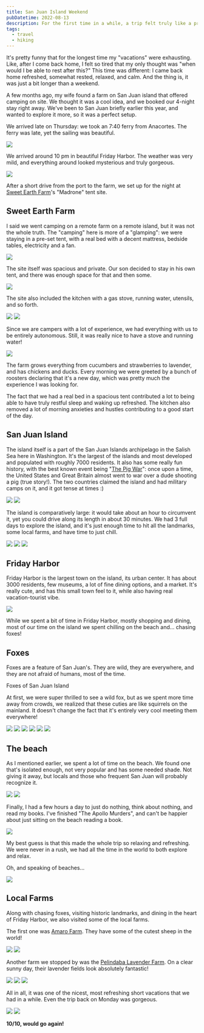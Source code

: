 ```yaml
---
title: San Juan Island Weekend
pubDatetime: 2022-08-13
description: For the first time in a while, a trip felt truly like a proper vacation. The one that doesn't require another vacation to recover from it :))
tags:
  - travel
  - hiking
---
```


It's pretty funny that for the longest time my "vacations" were exhausting. Like, after I come back home, I felt so tired that my only thought was "when would I be able to rest after this?" This time was different: I came back home refreshed, somewhat rested, relaxed, and calm. And the thing is, it was just a bit longer than a weekend.

A few months ago, my wife found a farm on San Juan island that offered camping on site. We thought it was a cool idea, and we booked our 4-night stay right away. We've been to San Juan briefly earlier this year, and wanted to explore it more, so it was a perfect setup.

We arrived late on Thursday: we took an 7:40 ferry from Anacortes. The ferry was late, yet the sailing was beautiful.

![](/blog/posts/san-juan-island-weekend/504bebab4250c8d73fb298cb90456afec57ab842-4032x3024.avif)

We arrived around 10 pm in beautiful Friday Harbor. The weather was very mild, and everything around looked mysterious and truly gorgeous.

![](/blog/posts/san-juan-island-weekend/b8d1e3303549f8d936969f2daf88e67cf68f60b8-4032x3024.avif)

After a short drive from the port to the farm, we set up for the night at [Sweet Earth Farm](https://sweetearthfarm.com/farm-stays/)'s "Madrone" tent site.

## Sweet Earth Farm

I said we went camping on a remote farm on a remote island, but it was not the whole truth. The "camping" here is more of a "glamping": we were staying in a pre-set tent, with a real bed with a decent mattress, bedside tables, electricity and a fan.

![](/blog/posts/san-juan-island-weekend/11286d5ea673355497bf6adfd83dbbd65a234911-4032x3024.avif)

The site itself was spacious and private. Our son decided to stay in his own tent, and there was enough space for that and then some.

![](/blog/posts/san-juan-island-weekend/ed9378a1fa62947f62ac6db2cdc5bc5508378eb6-4032x3024.avif)

The site also included the kitchen with a gas stove, running water, utensils, and so forth.

![](/blog/posts/san-juan-island-weekend/8845dcf8f0e370e2cd290a6a5ccc1636d95fb330-4032x3024.avif)
![](/blog/posts/san-juan-island-weekend/a38e5ad0512cbb648e2ad785cab2eda3b36dbbb0-4032x3024.avif)

Since we are campers with a lot of experience, we had everything with us to be entirely autonomous. Still, it was really nice to have a stove and running water!

![](/blog/posts/san-juan-island-weekend/3d2dbc460a82c00f76593ac3fef18c6afdb4b55e-4032x3024.avif)

The farm grows everything from cucumbers and strawberries to lavender, and has chickens and ducks. Every morning we were greeted by a bunch of roosters declaring that it's a new day, which was pretty much the experience I was looking for.

The fact that we had a real bed in a spacious tent contributed a lot to being able to have truly restful sleep and waking up refreshed. The kitchen also removed a lot of morning anxieties and hustles contributing to a good start of the day.

## San Juan Island

The island itself is a part of the San Juan Islands archipelago in the Salish Sea here in Washington. It's the largest of the islands and most developed and populated with roughly 7000 residents. It also has some really fun history, with the best known event being "[The Pig War](https://www.youtube.com/watch?v=QLq6GEiHqR8)": once upon a time, the United States and Great Britain almost went to war over a dude shooting a pig (true story!). The two countries claimed the island and had military camps on it, and it got tense at times :)

![](/blog/posts/san-juan-island-weekend/cb5c373371c6107b3ac62e930dae2fb0b6c88306-2268x4032.avif)
![](/blog/posts/san-juan-island-weekend/092b480a150313ef46c8fbe2f4b676d98677e829-2268x4032.avif)

The island is comparatively large: it would take about an hour to circumvent it, yet you could drive along its length in about 30 minutes. We had 3 full days to explore the island, and it's just enough time to hit all the landmarks, some local farms, and have time to just chill.

![](/blog/posts/san-juan-island-weekend/d0e4c3b4f578b9f2b3ec878a9139136147211aaa-4032x3024.avif)
![](/blog/posts/san-juan-island-weekend/1e9a58476de4c79c0358fa10c2ea9d0cd35b55fd-4032x2268.avif)
![](/blog/posts/san-juan-island-weekend/f5e8ab82843ea9de7d2b861448d5d61c4249d3d7-4032x3024.avif)

## Friday Harbor

Friday Harbor is the largest town on the island, its urban center. It has about 3000 residents, few museums, a lot of fine dining options, and a market. It's really cute, and has this small town feel to it, while also having real vacation-tourist vibe.

![](/blog/posts/san-juan-island-weekend/b7a7ece3e4cd3059d5f8f82308c23a85e1cde7c2-4032x2268.avif)

While we spent a bit of time in Friday Harbor, mostly shopping and dining, most of our time on the island we spent chilling on the beach and... chasing foxes!

## Foxes

Foxes are a feature of San Juan's. They are wild, they are everywhere, and they are not afraid of humans, most of the time.

Foxes of San Juan Island

At first, we were super thrilled to see a wild fox, but as we spent more time away from crowds, we realized that these cuties are like squirrels on the mainland. It doesn't change the fact that it's entirely very cool meeting them everywhere!

![](/blog/posts/san-juan-island-weekend/1ee461953412a687e00ed8bfd465c00193995552-4032x2268.avif)
![](/blog/posts/san-juan-island-weekend/bc6cd2176aa0088f5247a8961824dcbd58b6d342-4032x2268.avif)
![](/blog/posts/san-juan-island-weekend/5090c408f3c7f6e92a5d472daed0d53f67e4c6ab-4032x3024.avif)
![](/blog/posts/san-juan-island-weekend/d818119ce13ea1668f800aba3783baedba9b633e-4032x3024.avif)
![](/blog/posts/san-juan-island-weekend/ce636917bf82db38ec631943f7bf15c3aff1df8f-4032x3024.avif)
![](/blog/posts/san-juan-island-weekend/f0259a467d01c8fc16ec8a900fda78e30c768242-3840x2160.avif)

## The beach

As I mentioned earlier, we spent a lot of time on the beach. We found one that's isolated enough, not very popular and has some needed shade. Not giving it away, but locals and those who frequent San Juan will probably recognize it.

![](/blog/posts/san-juan-island-weekend/9753d370c84984c7ba6fe35abfdb3aaf4f6bbd08-4032x2268.avif)
![](/blog/posts/san-juan-island-weekend/1a09766bbeb960894a243e9623c06a6ff81a9776-4032x2268.avif)

Finally, I had a few hours a day to just do nothing, think about nothing, and read my books. I've finished "The Apollo Murders", and can't be happier about just sitting on the beach reading a book.

![](/blog/posts/san-juan-island-weekend/5c9ae3005d8ee98865e9d645b4be6cf873a0311a-4032x2268.avif)

My best guess is that this made the whole trip so relaxing and refreshing. We were never in a rush, we had all the time in the world to both explore and relax.

Oh, and speaking of beaches...

![](/blog/posts/san-juan-island-weekend/749ff6356deac2a82eee39866d8872cb621ccf60-4032x2268.avif)

## Local Farms

Along with chasing foxes, visiting historic landmarks, and dining in the heart of Friday Harbor, we also visited some of the local farms.

The first one was [Amaro Farm](https://amaro-farm.ueniweb.com/). They have some of the cutest sheep in the world!

![](/blog/posts/san-juan-island-weekend/c18ab471a583aedc6de07ab6e6a8ae67f711556e-2268x4032.avif)
![](/blog/posts/san-juan-island-weekend/9a11126385952a1d8c32e009dc743165dcc90a11-2268x4032.avif)

Another farm we stopped by was the [Pelindaba Lavender Farm](https://www.pelindabalavender.com/). On a clear sunny day, their lavender fields look absolutely fantastic!

![](/blog/posts/san-juan-island-weekend/8516febef28094ade54dfcc10f860c9b495171c1-4032x2268.avif)
![](/blog/posts/san-juan-island-weekend/d6d4dc03f9ed42356598739fe03564230f9611c0-4032x2268.avif)
![](/blog/posts/san-juan-island-weekend/d2aea4f4dcb865977013b5730b17763a8eae699d-4032x2268.avif)

All in all, it was one of the nicest, most refreshing short vacations that we had in a while. Even the trip back on Monday was gorgeous.

![](/blog/posts/san-juan-island-weekend/88aa42ac0033342a460520b8352fe532c4f4866b-4032x2268.avif)
![](/blog/posts/san-juan-island-weekend/c487fe2ce6827966d0183a6c45fb8479d429ae42-4032x2268.avif)

**10/10, would go again!**
